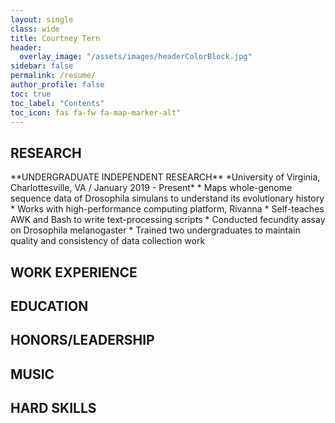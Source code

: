 ```yaml
---
layout: single
class: wide
title: Courtney Tern
header:
  overlay_image: "/assets/images/headerColorBlock.jpg"
sidebar: false
permalink: /resume/
author_profile: false
toc: true
toc_label: "Contents"
toc_icon: fas fa-fw fa-map-marker-alt"
---
```


<h2> <i class="fas fa-microscope" style="background-color:#DEB143;color:#fff"></i>
RESEARCH </h2>
**UNDERGRADUATE INDEPENDENT RESEARCH**
*University of Virginia, Charlottesville, VA  /  January 2019 - Present*
* Maps whole-genome sequence data of Drosophila simulans to understand its evolutionary history
* Works with high-performance computing platform, Rivanna
*	Self-teaches AWK and Bash to write text-processing scripts
*	Conducted fecundity assay on Drosophila melanogaster
*	Trained two undergraduates to maintain quality and consistency of data collection work


<h2> <i class="fas fa-briefcase" style="background-color:#DEB143;color:#fff"></i>
WORK EXPERIENCE </h2>
<h2> <i class="fas fa-book-open" style="background-color:#DEB143;color:#fff"></i>
EDUCATION </h2>
<h2> <i class="fas fa-award" style="background-color:#DEB143;color:#fff"></i>
HONORS/LEADERSHIP </h2>
<h2> <i class="fas fa-compact-disc" style="background-color:#DEB143;color:#fff"></i>
MUSIC </h2>
<h2> <i class="fas fa-pencil" style="background-color:#DEB143;color:#fff"></i>
HARD SKILLS </h2>
